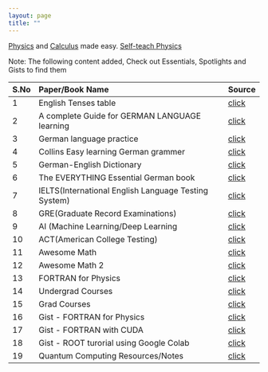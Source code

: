 ```yaml
---
layout: page
title: ""
---
```


<!--I'm an under grad student [major in Physics](https://en.wikipedia.org/wiki/Physics) at the Osmania University, India.

I teach [Physics](https://en.wikipedia.org/wiki/Physics) and [Calculus](https://en.wikipedia.org/wiki/Calculus).-->

[Physics](https://en.wikipedia.org/wiki/Physics) and [Calculus](https://en.wikipedia.org/wiki/Calculus) made easy.
[Self-teach Physics](https://docs.google.com/document/d/e/2PACX-1vSK2pCFdZ3xrMnpXnHq_hnvnb-bxCn2NihoBeLMu-v9eHYIKbNYT6xPPXfIy28YBOjBaYtuHYa_Zpbj/pub)




Note: The following content added, Check out Essentials, Spotlights
and Gists to find them

| S.No| Paper/Book Name          | Source |
|:----|:-------------------------|:-------|
| 1   | English Tenses table                          | [click](https://rajeshkumarkarra.github.io/essentials/)|
| 2   | A complete Guide for GERMAN LANGUAGE learning | [click](https://rajeshkumarkarra.github.io/essentials/)|
| 3   | German language practice  | [click](https://rajeshkumarkarra.github.io/essentials/)|
| 4   | Collins Easy learning German grammer        | [click](https://rajeshkumarkarra.github.io/essentials/)|
| 5   | German-English Dictionary   |[click](https://rajeshkumarkarra.github.io/essentials/)|
| 6   | The EVERYTHING Essential German book  |[click](https://rajeshkumarkarra.github.io/essentials/)|
| 7   | IELTS(International English Language Testing System)  |[click](https://rajeshkumarkarra.github.io/essentials/)|
| 8   | GRE(Graduate Record Examinations)  |[click](https://rajeshkumarkarra.github.io/essentials/)|
| 9   | AI (Machine Learning/Deep Learning  |[click](https://rajeshkumarkarra.github.io/spotlights/)|
| 10  | ACT(American College Testing)  |[click](https://rajeshkumarkarra.github.io/ACT/)|
| 11  | Awesome Math  |[click](https://rajeshkumarkarra.github.io/Awesome-Math/)|
| 12  | Awesome Math 2  |[click](https://rajeshkumarkarra.github.io/Awesome-Math-2/)|
| 13  | FORTRAN for Physics  |[click](https://rajeshkumarkarra.github.io/FORTRAN-for-Physics/)|
| 14  | Undergrad Courses  |[click](https://rajeshkumarkarra.github.io/Undergrad-Coures/)|
| 15  | Grad Courses  |[click](https://rajeshkumarkarra.github.io/Grad-Courses/)|
| 16  | Gist - FORTRAN for Physics  |[click](https://rajeshkumarkarra.github.io/gists/)|
| 17  | Gist - FORTRAN with CUDA  |[click](https://rajeshkumarkarra.github.io/gists/)|
| 18  | Gist - ROOT turorial using Google Colab   |[click](https://rajeshkumarkarra.github.io/gists/)|
| 19  | Quantum Computing Resources/Notes   |[click](https://publish.obsidian.md/myquantumwell/Welcome+to+The+Quantum+Well!)|





